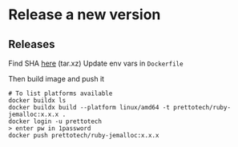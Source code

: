 # Release a new version

## Releases 
Find SHA [here](https://www.ruby-lang.org/en/news/2022/04/12/ruby-2-7-6-released/) (tar.xz)
Update env vars in `Dockerfile`

Then build image and push it

```shell
# To list platforms available
docker buildx ls 
docker buildx build --platform linux/amd64 -t prettotech/ruby-jemalloc:x.x.x .
docker login -u prettotech 
> enter pw in 1password
docker push prettotech/ruby-jemalloc:x.x.x
```


